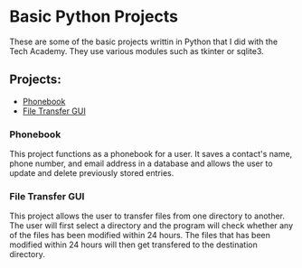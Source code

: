 # Basic Python Projects
These are some of the basic projects writtin in Python that I did with the Tech Academy. They use various modules such as tkinter or sqlite3.
## Projects:
* [Phonebook](https://github.com/TnTien/Python-Project/tree/main/file_transfer)
* [File Transfer GUI](https://github.com/TnTien/Python-Project/tree/main/phonebook_project)

### Phonebook
This project functions as a phonebook for a user. It saves a contact's name, phone number, and email address in a database and allows the user to update and delete previously stored entries.
### File Transfer GUI
This project allows the user to transfer files from one directory to another. The user will first select a directory and the program will check whether any of the files has been modified within 24 hours. The files that has been modified within 24 hours will then get transfered to the destination directory.



 
